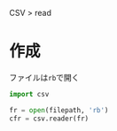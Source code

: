 CSV > read
# 作成
ファイルは```rb```で開く  
```python
import csv

fr = open(filepath, 'rb')
cfr = csv.reader(fr)
```
